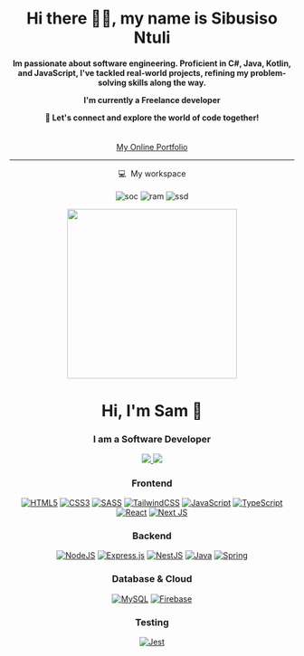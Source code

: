 <div align="center">
<h1 align="center">Hi there 🖐🏿, my name is Sibusiso Ntuli</h1>
<h4 align="center">Im passionate about software engineering. Proficient in C#, Java, Kotlin, and JavaScript, I've tackled real-world projects, refining my problem-solving skills along the way.

I'm currently a Freelance developer

🤝 Let's connect and explore the world of code together!</h4> <br/>
<a href="https://codiex0.github.io/portfolio/" >My Online Portfolio</a>
</div>

<hr> 
<p align='center'>
  💻 &nbsp;My workspace<br/><br/>
<!-- <img alt="os" src="https://img.shields.io/badge/Apple-Acer_Nitro_5-999999?style=flat&logo=apple&logoColor=white" />  -->
  <img alt="soc" src="https://img.shields.io/badge/Intel-Core_i5-0071C5?style=for-the-badge&logo=intel&logoColor=white" />
  <img alt="ram" src="https://img.shields.io/badge/RAM-16GB-%230071C5.svg?&style=for-the-badge&logoColor=white" />
  <img alt="ssd" src="https://img.shields.io/badge/512%20GB%20SSD-grey?style=for-the-badge" />
</p>

<div id="header" align="center">
  <img src="[https://media.giphy.com/media/qgQUggAC3Pfv687qPC/giphy.gif](https://media.giphy.com/media/iIqmM5tTjmpOB9mpbn/giphy.gif)" width="300"/>
  
  # Hi, I'm Sam 👋
  ### I am a Software Developer

  <a href="https://www.linkedin.com/in/samuel-santos-webdev/?profileId=ACoAACQMsI0Bf5sG7pV4BwaOJx4Fnesnp6MI68g" target="_blank">
    <img src="https://img.shields.io/badge/LinkedIn-0077B5?style=for-the-badge&logo=linkedin&logoColor=white"/>
  </a>
  <a href="https://sam-portfolio-project.vercel.app/" target="_blank">
    <img src="https://img.shields.io/badge/Portfolio-255E63?style=for-the-badge&logo=About.me&logoColor=white"/>
  </a>
  
  ### Frontend
  [![HTML5](https://img.shields.io/badge/html5-%23E34F26.svg?style=for-the-badge&logo=html5&logoColor=white)](https://developer.mozilla.org/en-US/docs/Learn/Getting_started_with_the_web/HTML_basics)
  [![CSS3](https://img.shields.io/badge/css3-%231572B6.svg?style=for-the-badge&logo=css3&logoColor=white)](https://developer.mozilla.org/en-US/docs/Web/CSS)
  [![SASS](https://img.shields.io/badge/SASS-hotpink.svg?style=for-the-badge&logo=SASS&logoColor=white)](https://sass-lang.com/)
  [![TailwindCSS](https://img.shields.io/badge/tailwindcss-%2338B2AC.svg?style=for-the-badge&logo=tailwind-css&logoColor=white)](https://tailwindcss.com/)
  [![JavaScript](https://img.shields.io/badge/javascript-%23323330.svg?style=for-the-badge&logo=javascript&logoColor=%23F7DF1E)](https://developer.mozilla.org/en-US/docs/Web/JavaScript)
  [![TypeScript](https://img.shields.io/badge/typescript-%23007ACC.svg?style=for-the-badge&logo=typescript&logoColor=white)](https://www.typescriptlang.org/)
  [![React](https://img.shields.io/badge/react-%2320232a.svg?style=for-the-badge&logo=react&logoColor=%2361DAFB)](https://react.dev/)
  [![Next JS](https://img.shields.io/badge/Next-black?style=for-the-badge&logo=next.js&logoColor=white)](https://nextjs.org/)
  
  ### Backend
  [![NodeJS](https://img.shields.io/badge/node.js-6DA55F?style=for-the-badge&logo=node.js&logoColor=white)](https://nodejs.org/en/)
  [![Express.js](https://img.shields.io/badge/express.js-%23404d59.svg?style=for-the-badge&logo=express&logoColor=%2361DAFB)](https://expressjs.com/)
  [![NestJS](https://img.shields.io/badge/nestjs-%23E0234E.svg?style=for-the-badge&logo=nestjs&logoColor=white)](https://nestjs.com/)
  [![Java](https://img.shields.io/badge/java-%23ED8B00.svg?style=for-the-badge&logo=openjdk&logoColor=white)](https://www.java.com/en/)
  [![Spring](https://img.shields.io/badge/spring-%236DB33F.svg?style=for-the-badge&logo=spring&logoColor=white)](https://spring.io/projects/spring-boot)
  
  ### Database & Cloud
  [![MySQL](https://img.shields.io/badge/mysql-%2300f.svg?style=for-the-badge&logo=mysql&logoColor=white)](https://www.mysql.com/)
  [![Firebase](https://img.shields.io/badge/firebase-%23039BE5.svg?style=for-the-badge&logo=firebase)](https://firebase.google.com/docs/firestore)
  
  ### Testing
  [![Jest](https://img.shields.io/badge/-jest-%23C21325?style=for-the-badge&logo=jest&logoColor=white)](https://jestjs.io/)
</div>


